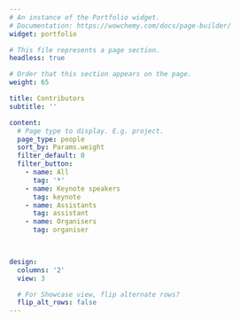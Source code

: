 ```yaml
---
# An instance of the Portfolio widget.
# Documentation: https://wowchemy.com/docs/page-builder/
widget: portfolio

# This file represents a page section.
headless: true

# Order that this section appears on the page.
weight: 65

title: Contributors
subtitle: ''

content:
  # Page type to display. E.g. project.
  page_type: people
  sort_by: Params.weight
  filter_default: 0
  filter_button:
    - name: All
      tag: '*'
    - name: Keynote speakers
      tag: keynote
    - name: Assistants
      tag: assistant
    - name: Organisers
      tag: organiser

    

design:
  columns: '2'
  view: 3

  # For Showcase view, flip alternate rows?
  flip_alt_rows: false
---
```


